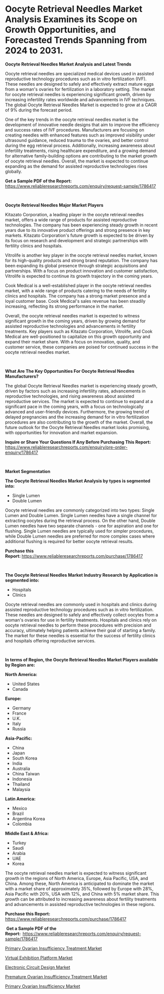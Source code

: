 <p><h1>Oocyte Retrieval Needles Market Analysis Examines its Scope on Growth Opportunities, and Forecasted Trends Spanning from 2024 to 2031.</h1></p><p><strong>Oocyte Retrieval Needles Market Analysis and Latest Trends</strong></p>
<p><p>Oocyte retrieval needles are specialized medical devices used in assisted reproductive technology procedures such as in vitro fertilization (IVF). These needles are designed to safely and effectively extract mature eggs from a woman's ovaries for fertilization in a laboratory setting. The market for oocyte retrieval needles is experiencing significant growth, driven by increasing infertility rates worldwide and advancements in IVF techniques. The global Oocyte Retrieval Needles Market is expected to grow at a CAGR of 9% during the forecast period.</p><p>One of the key trends in the oocyte retrieval needles market is the development of innovative needle designs that aim to improve the efficiency and success rates of IVF procedures. Manufacturers are focusing on creating needles with enhanced features such as improved visibility under ultrasound guidance, reduced trauma to the ovaries, and better control during the egg retrieval process. Additionally, increasing awareness about infertility treatments, rising healthcare expenditure, and a growing demand for alternative family-building options are contributing to the market growth of oocyte retrieval needles. Overall, the market is expected to continue expanding as the demand for assisted reproductive technologies rises globally.</p></p>
<p><strong>Get a Sample PDF of the Report:&nbsp;</strong> <a href="https://www.reliableresearchreports.com/enquiry/request-sample/1786417">https://www.reliableresearchreports.com/enquiry/request-sample/1786417</a></p>
<p>&nbsp;</p>
<p><strong>Oocyte Retrieval Needles Major Market Players</strong></p>
<p><p>Kitazato Corporation, a leading player in the oocyte retrieval needles market, offers a wide range of products for assisted reproductive technologies. The company has been experiencing steady growth in recent years due to its innovative product offerings and strong presence in key markets. Kitazato Corporation's future growth is expected to be driven by its focus on research and development and strategic partnerships with fertility clinics and hospitals.</p><p>Vitrolife is another key player in the oocyte retrieval needles market, known for its high-quality products and strong brand reputation. The company has been expanding its global presence through strategic acquisitions and partnerships. With a focus on product innovation and customer satisfaction, Vitrolife is expected to continue its growth trajectory in the coming years.</p><p>Cook Medical is a well-established player in the oocyte retrieval needles market, with a wide range of products catering to the needs of fertility clinics and hospitals. The company has a strong market presence and a loyal customer base. Cook Medical's sales revenue has been steadily increasing, reflecting its strong performance in the market.</p><p>Overall, the oocyte retrieval needles market is expected to witness significant growth in the coming years, driven by growing demand for assisted reproductive technologies and advancements in fertility treatments. Key players such as Kitazato Corporation, Vitrolife, and Cook Medical are well-positioned to capitalize on this growth opportunity and expand their market share. With a focus on innovation, quality, and customer service, these companies are poised for continued success in the oocyte retrieval needles market.</p></p>
<p>&nbsp;</p>
<p><strong>What Are The Key Opportunities For Oocyte Retrieval Needles Manufacturers?</strong></p>
<p><p>The global Oocyte Retrieval Needles market is experiencing steady growth, driven by factors such as increasing infertility rates, advancements in reproductive technologies, and rising awareness about assisted reproductive services. The market is expected to continue to expand at a significant pace in the coming years, with a focus on technologically advanced and user-friendly devices. Furthermore, the growing trend of delayed pregnancies and the increasing demand for in vitro fertilization procedures are also contributing to the growth of the market. Overall, the future outlook for the Oocyte Retrieval Needles market looks promising, with opportunities for innovation and market expansion.</p></p>
<p><strong>Inquire or Share Your Questions If Any Before Purchasing This Report:</strong> <a href="https://www.reliableresearchreports.com/enquiry/pre-order-enquiry/1786417">https://www.reliableresearchreports.com/enquiry/pre-order-enquiry/1786417</a></p>
<p>&nbsp;</p>
<p><strong>Market Segmentation</strong></p>
<p><strong>The Oocyte Retrieval Needles Market Analysis by types is segmented into:</strong></p>
<p><ul><li>Single Lumen</li><li>Double Lumen</li></ul></p>
<p><p>Oocyte retrieval needles are commonly categorized into two types: Single Lumen and Double Lumen. Single Lumen needles have a single channel for extracting oocytes during the retrieval process. On the other hand, Double Lumen needles have two separate channels - one for aspiration and one for flushing. Single Lumen needles are typically used for simpler procedures, while Double Lumen needles are preferred for more complex cases where additional flushing is required for better oocyte retrieval results.</p></p>
<p><strong>Purchase this Report:&nbsp;</strong><a href="https://www.reliableresearchreports.com/purchase/1786417">https://www.reliableresearchreports.com/purchase/1786417</a></p>
<p>&nbsp;</p>
<p><strong>The Oocyte Retrieval Needles Market Industry Research by Application is segmented into:</strong></p>
<p><ul><li>Hospitals</li><li>Clinics</li></ul></p>
<p><p>Oocyte retrieval needles are commonly used in hospitals and clinics during assisted reproductive technology procedures such as in vitro fertilization. These needles are designed to safely and effectively collect oocytes from a woman's ovaries for use in fertility treatments. Hospitals and clinics rely on oocyte retrieval needles to perform these procedures with precision and accuracy, ultimately helping patients achieve their goal of starting a family. The market for these needles is essential for the success of fertility clinics and hospitals offering reproductive services.</p></p>
<p>&nbsp;</p>
<p><strong>In terms of Region, the Oocyte Retrieval Needles Market Players available by Region are:</strong></p>
<p>
    <p> <strong> North America: </strong>
        <ul>
            <li>United States</li>
            <li>Canada</li>
        </ul>
        </p> 
    <p> <strong> Europe: </strong>
        <ul>
            <li>Germany</li>
            <li>France</li>
            <li>U.K.</li>
            <li>Italy</li>
            <li>Russia</li>
        </ul>
        </p> 
    <p> <strong> Asia-Pacific: </strong>
        <ul>
            <li>China</li>
            <li>Japan</li>
            <li>South Korea</li>
            <li>India</li>
            <li>Australia</li>
            <li>China Taiwan</li>
            <li>Indonesia</li>
            <li>Thailand</li>
            <li>Malaysia</li>
        </ul>
        </p> 
    <p> <strong> Latin America: </strong>
        <ul>
            <li>Mexico</li>
            <li>Brazil</li>
            <li>Argentina Korea</li>
            <li>Colombia</li>
        </ul>
        </p> 
    <p> <strong> Middle East & Africa: </strong>
        <ul>
            <li>Turkey</li>
            <li>Saudi</li>
            <li>Arabia</li>
            <li>UAE</li>
            <li>Korea</li>
        </ul>
    </p>
    </p>
<p><p>The oocyte retrieval needles market is expected to witness significant growth in the regions of North America, Europe, Asia Pacific, USA, and China. Among these, North America is anticipated to dominate the market with a market share of approximately 35%, followed by Europe with 28%, Asia Pacific with 20%, USA with 12%, and China with 5% market share. This growth can be attributed to increasing awareness about fertility treatments and advancements in assisted reproductive technologies in these regions.</p></p>
<p><strong>Purchase this Report: </strong><a href="https://www.reliableresearchreports.com/purchase/1786417">https://www.reliableresearchreports.com/purchase/1786417</a></p>
<p>&nbsp;<strong>Get a Sample PDF of the Report:&nbsp;&nbsp;</strong><a href="https://www.reliableresearchreports.com/enquiry/request-sample/1786417">https://www.reliableresearchreports.com/enquiry/request-sample/1786417</a></p>
<p><strong></strong></p>
<p><p><a href="https://medium.com/@bobbysalazar65/decoding-primary-ovarian-insufficiency-treatment-market-metrics-market-share-trends-and-growth-41bb44bd15f2">Primary Ovarian Insufficiency Treatment Market</a></p><p><a href="https://medium.com/@faithterry767/virtual-exhibition-platform-market-trends-forecast-and-competitive-analysis-to-2031-c46a39d07f92">Virtual Exhibition Platform Market</a></p><p><a href="https://medium.com/@bobbysalazar65/electronic-circuit-design-market-report-reveals-the-latest-trends-and-growth-opportunities-of-this-0bda9863614b">Electronic Circuit Design Market</a></p><p><a href="https://medium.com/@mattwalker9889/premature-ovarian-insufficiency-treatment-market-furnishes-information-on-market-share-market-6c069e9743ed">Premature Ovarian Insufficiency Treatment Market</a></p><p><a href="https://medium.com/@bobbysalazar65/primary-ovarian-insufficiency-market-report-reveals-the-latest-trends-and-growth-opportunities-of-1498911497d8">Primary Ovarian Insufficiency Market</a></p></p>